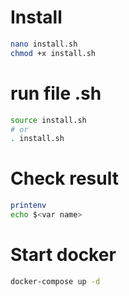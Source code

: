 # Install

```bash
nano install.sh
chmod +x install.sh
```

# run file .sh
```bash
source install.sh
# or
. install.sh
```

# Check result

```bash
printenv
echo $<var name>
```

# Start docker
```bash
docker-compose up -d
```

